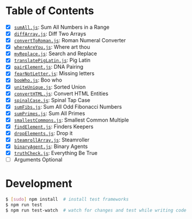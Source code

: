 # Table of Contents

* [x] [`sumAll.js`](./src/sumAll.js): Sum All Numbers in a Range
* [x] [`diffArray.js`](./src/diffArray.js): Diff Two Arrays
* [x] [`convertToRoman.js`](./src/convertToRoman.js): Roman Numeral Converter
* [x] [`whereAreYou.js`](./src/whereAreYou.js): Where art thou
* [x] [`myReplace.js`](./src/myReplace.js): Search and Replace
* [x] [`translatePigLatin.js`](./src/translatePigLatin.js): Pig Latin
* [x] [`pairElement.js`](./src/pairElement.js): DNA Pairing
* [x] [`fearNotLetter.js`](./src/fearNotLetter.js): Missing letters
* [x] [`booWho.js`](./src/booWho.js): Boo who
* [x] [`uniteUnique.js`](./src/uniteUnique.js): Sorted Union
* [x] [`convertHTML.js`](./src/convertHTML.js): Convert HTML Entities
* [x] [`spinalCase.js`](./src/spinalCase.js): Spinal Tap Case
* [x] [`sumFibs.js`](./src/sumFibs.js): Sum All Odd Fibonacci Numbers
* [x] [`sumPrimes.js`](./src/sumPrimes.js): Sum All Primes
* [x] [`smallestCommons.js`](./src/smallestCommons.js): Smallest Common Multiple
* [x] [`findElement.js`](./src/findElement.js): Finders Keepers
* [x] [`dropElements.js`](./src/dropElements.js): Drop it
* [x] [`steamrollArray.js`](./src/steamrollArray.js): Steamroller
* [x] [`binaryAgent.js`](./src/binaryAgent.js): Binary Agents
* [x] [`truthCheck.js`](./src/truthCheck.js): Everything Be True
* [ ] Arguments Optional 

# Development

```sh
$ [sudo] npm install  # install test frameworks
$ npm run test
$ npm run test-watch  # watch for changes and test while writing code
```
